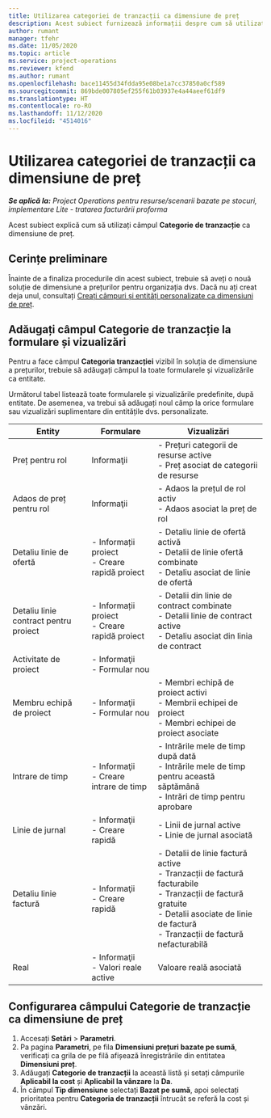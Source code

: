 ```yaml
---
title: Utilizarea categoriei de tranzacții ca dimensiune de preț
description: Acest subiect furnizează informații despre cum să utilizați câmpul Categorie de tranzacție ca dimensiune de preț.
author: rumant
manager: tfehr
ms.date: 11/05/2020
ms.topic: article
ms.service: project-operations
ms.reviewer: kfend
ms.author: rumant
ms.openlocfilehash: bace11455d34fdda95e08be1a7cc37850a0cf589
ms.sourcegitcommit: 869bde007805ef255f61b03937e4a44aeef61df9
ms.translationtype: HT
ms.contentlocale: ro-RO
ms.lasthandoff: 11/12/2020
ms.locfileid: "4514016"
---
```

# <a name="use-transaction-category-as-a-pricing-dimension"></a>Utilizarea categoriei de tranzacții ca dimensiune de preț


_**Se aplică la:** Project Operations pentru resurse/scenarii bazate pe stocuri, implementare Lite - tratarea facturării proforma_


Acest subiect explică cum să utilizați câmpul **Categorie de tranzacție** ca dimensiune de preț. 

## <a name="prerequisites"></a>Cerințe preliminare
Înainte de a finaliza procedurile din acest subiect, trebuie să aveți o nouă soluție de dimensiune a prețurilor pentru organizația dvs. Dacă nu ați creat deja unul, consultați [Creați câmpuri și entități personalizate ca dimensiuni de preț](create-custom-fields-entities-pricing-dimensions.md).

## <a name="add-the-transaction-category-field-to-forms-and-views"></a>Adăugați câmpul Categorie de tranzacție la formulare și vizualizări
Pentru a face câmpul **Categoria tranzacției** vizibil în soluția de dimensiune a prețurilor, trebuie să adăugați câmpul la toate formularele și vizualizările ca entitate.

Următorul tabel listează toate formularele și vizualizările predefinite, după entitate. De asemenea, va trebui să adăugați noul câmp la orice formulare sau vizualizări suplimentare din entitățile dvs. personalizate.

|  Entity        | Formulare     |Vizualizări        |
| ------------------------------|---------------------------------|----------------------------------|
|  Preț pentru rol| Informaţii |- Prețuri categorii de resurse active<br> - Preț asociat de categorii de resurse |
|  Adaos de preț pentru rol| Informaţii|- Adaos la prețul de rol activ<br>- Adaos asociat la preț de rol |
|  Detaliu linie de ofertă|- Informații proiect<br>- Creare rapidă proiect| - Detaliu linie de ofertă activă<br>- Detalii de linie ofertă combinate<br>- Detaliu asociat de linie de ofertă |
|  Detaliu linie contract pentru proiect|- Informații proiect<br>- Creare rapidă proiect|- Detalii din linie de contract combinate<br>- Detalii linie de contract active<br>- Detaliu asociat din linia de contract |
|  Activitate de proiect|- Informaţii<br>- Formular nou| &nbsp; |
|  Membru echipă de proiect|- Informaţii<br>- Formular nou|- Membri echipă de proiect activi<br>- Membrii echipei de proiect<br>- Membri echipei de proiect asociate |
|  Intrare de timp|- Informaţii<br>- Creare intrare de timp|- Intrările mele de timp după dată<br>- Intrările mele de timp pentru această săptămână<br>- Intrări de timp pentru aprobare|
|  Linie de jurnal|- Informaţii<br>- Creare rapidă|- Linii de jurnal active<br>- Linie de jurnal asociată|
|  Detaliu linie factură|- Informaţii<br>- Creare rapidă|- Detalii de linie factură active<br>- Tranzacții de factură facturabile<br>- Tranzacții de factură gratuite<br>- Detalii asociate de linie de factură <br>- Tranzacții de factură nefacturabilă|
|  Real|- Informaţii<br>- Valori reale active| Valoare reală asociată |

## <a name="set-up-the-transaction-category-field-as-a-pricing-dimension"></a>Configurarea câmpului Categorie de tranzacție ca dimensiune de preț

1. Accesați **Setări** > **Parametri**. 
2. Pa pagina **Parametri**, pe fila **Dimensiuni prețuri bazate pe sumă**, verificați ca grila de pe filă afișează înregistrările din entitatea **Dimensiuni preț**.
3. Adăugați **Categorie de tranzacții** la această listă și setați câmpurile **Aplicabil la cost** și **Aplicabil la vânzare** la **Da**.
4. În câmpul **Tip dimensiune** selectați **Bazat pe sumă**, apoi selectați prioritatea pentru **Categoria de tranzacții** întrucât se referă la cost și vânzări.
